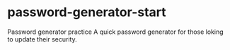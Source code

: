 # password-generator-start
Password generator practice 
A quick password generator for those loking to update their security.
